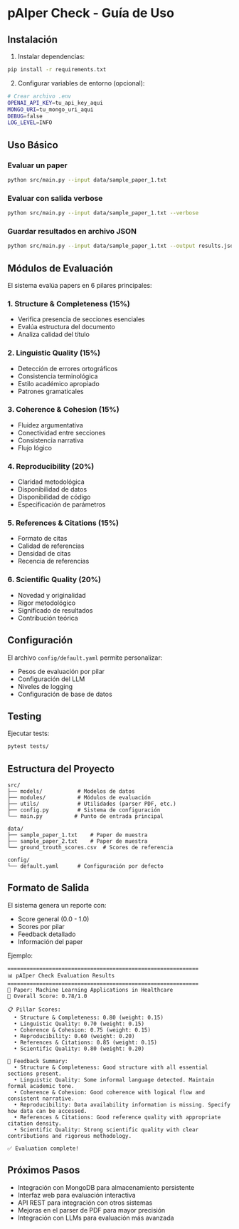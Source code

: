 # pAIper Check - Guía de Uso

## Instalación

1. Instalar dependencias:
```bash
pip install -r requirements.txt
```

2. Configurar variables de entorno (opcional):
```bash
# Crear archivo .env
OPENAI_API_KEY=tu_api_key_aqui
MONGO_URI=tu_mongo_uri_aqui
DEBUG=false
LOG_LEVEL=INFO
```

## Uso Básico

### Evaluar un paper
```bash
python src/main.py --input data/sample_paper_1.txt
```

### Evaluar con salida verbose
```bash
python src/main.py --input data/sample_paper_1.txt --verbose
```

### Guardar resultados en archivo JSON
```bash
python src/main.py --input data/sample_paper_1.txt --output results.json
```

## Módulos de Evaluación

El sistema evalúa papers en 6 pilares principales:

### 1. Structure & Completeness (15%)
- Verifica presencia de secciones esenciales
- Evalúa estructura del documento
- Analiza calidad del título

### 2. Linguistic Quality (15%)
- Detección de errores ortográficos
- Consistencia terminológica
- Estilo académico apropiado
- Patrones gramaticales

### 3. Coherence & Cohesion (15%)
- Fluidez argumentativa
- Conectividad entre secciones
- Consistencia narrativa
- Flujo lógico

### 4. Reproducibility (20%)
- Claridad metodológica
- Disponibilidad de datos
- Disponibilidad de código
- Especificación de parámetros

### 5. References & Citations (15%)
- Formato de citas
- Calidad de referencias
- Densidad de citas
- Recencia de referencias

### 6. Scientific Quality (20%)
- Novedad y originalidad
- Rigor metodológico
- Significado de resultados
- Contribución teórica

## Configuración

El archivo `config/default.yaml` permite personalizar:

- Pesos de evaluación por pilar
- Configuración del LLM
- Niveles de logging
- Configuración de base de datos

## Testing

Ejecutar tests:
```bash
pytest tests/
```

## Estructura del Proyecto

```
src/
├── models/           # Modelos de datos
├── modules/          # Módulos de evaluación
├── utils/            # Utilidades (parser PDF, etc.)
├── config.py         # Sistema de configuración
└── main.py          # Punto de entrada principal

data/
├── sample_paper_1.txt    # Paper de muestra
├── sample_paper_2.txt    # Paper de muestra
└── ground_trouth_scores.csv  # Scores de referencia

config/
└── default.yaml      # Configuración por defecto
```

## Formato de Salida

El sistema genera un reporte con:
- Score general (0.0 - 1.0)
- Scores por pilar
- Feedback detallado
- Información del paper

Ejemplo:
```
============================================================
📊 pAIper Check Evaluation Results
============================================================
📄 Paper: Machine Learning Applications in Healthcare
🎯 Overall Score: 0.78/1.0

📋 Pillar Scores:
  • Structure & Completeness: 0.80 (weight: 0.15)
  • Linguistic Quality: 0.70 (weight: 0.15)
  • Coherence & Cohesion: 0.75 (weight: 0.15)
  • Reproducibility: 0.60 (weight: 0.20)
  • References & Citations: 0.85 (weight: 0.15)
  • Scientific Quality: 0.80 (weight: 0.20)

💬 Feedback Summary:
  • Structure & Completeness: Good structure with all essential sections present.
  • Linguistic Quality: Some informal language detected. Maintain formal academic tone.
  • Coherence & Cohesion: Good coherence with logical flow and consistent narrative.
  • Reproducibility: Data availability information is missing. Specify how data can be accessed.
  • References & Citations: Good reference quality with appropriate citation density.
  • Scientific Quality: Strong scientific quality with clear contributions and rigorous methodology.

✅ Evaluation complete!
```

## Próximos Pasos

- Integración con MongoDB para almacenamiento persistente
- Interfaz web para evaluación interactiva
- API REST para integración con otros sistemas
- Mejoras en el parser de PDF para mayor precisión
- Integración con LLMs para evaluación más avanzada
